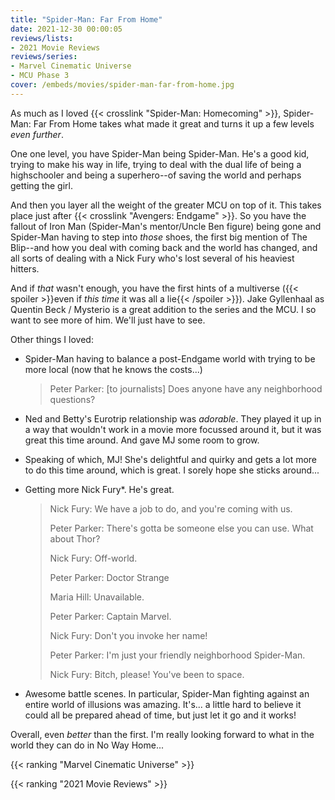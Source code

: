 ```yaml
---
title: "Spider-Man: Far From Home"
date: 2021-12-30 00:00:05
reviews/lists:
- 2021 Movie Reviews
reviews/series:
- Marvel Cinematic Universe
- MCU Phase 3
cover: /embeds/movies/spider-man-far-from-home.jpg
---
```


As much as I loved {{< crosslink "Spider-Man: Homecoming" >}}, Spider-Man: Far From Home takes what made it great and turns it up a few levels *even further*.

One one level, you have Spider-Man being Spider-Man. He's a good kid, trying to make his way in life, trying to deal with the dual life of being a highschooler and being a superhero--of saving the world and perhaps getting the girl.

And then you layer all the weight of the greater MCU on top of it. This takes place just after {{< crosslink "Avengers: Endgame" >}}. So you have the fallout of Iron Man (Spider-Man's mentor/Uncle Ben figure) being gone and Spider-Man having to step into *those* shoes, the first big mention of The Blip--and how you deal with coming back and the world has changed, and all sorts of dealing with a Nick Fury who's lost several of his heaviest hitters.

And if *that* wasn't enough, you have the first hints of a multiverse ({{< spoiler >}}even if *this time* it was all a lie{{< /spoiler >}}). Jake Gyllenhaal as Quentin Beck / Mysterio is a great addition to the series and the MCU. I so want to see more of him. We'll just have to see. 

Other things I loved:

* Spider-Man having to balance a post-Endgame world with trying to be more local (now that he knows the costs...)

    > Peter Parker: [to journalists] Does anyone have any neighborhood questions? 

* Ned and Betty's Eurotrip relationship was *adorable*. They played it up in a way that wouldn't work in a movie more focussed around it, but it was great this time around. And gave MJ some room to grow. 

* Speaking of which, MJ! She's delightful and quirky and gets a lot more to do this time around, which is great. I sorely hope she sticks around...

* Getting more Nick Fury*. He's great. 
    
    > Nick Fury: We have a job to do, and you're coming with us.
    > 
    > Peter Parker: There's gotta be someone else you can use. What about Thor?
    > 
    > Nick Fury: Off-world.
    > 
    > Peter Parker: Doctor Strange
    > 
    > Maria Hill: Unavailable.
    > 
    > Peter Parker: Captain Marvel.
    > 
    > Nick Fury: Don't you invoke her name!
    > 
    > Peter Parker: I'm just your friendly neighborhood Spider-Man.
    > 
    > Nick Fury: Bitch, please! You've been to space.

* Awesome battle scenes. In particular, Spider-Man fighting against an entire world of illusions was amazing. It's... a little hard to believe it could all be prepared ahead of time, but just let it go and it works!

Overall, even *better* than the first. I'm really looking forward to what in the world they can do in No Way Home... 

{{< ranking "Marvel Cinematic Universe" >}}

{{< ranking "2021 Movie Reviews" >}}